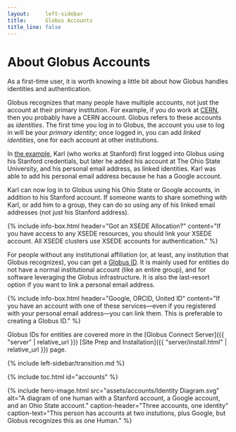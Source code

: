 ```yaml
---
layout:     left-sidebar
title:      Globus Accounts
title_line: false
---
```


# About Globus Accounts

As a first-time user, it is worth knowing a little bit about how Globus handles
identities and authentication.

Globus recognizes that many people have multiple accounts, not just the account
at their primary institution.  For example, if you do work at
[CERN](https://home.cern), then you probably have a CERN account.  Globus
refers to these accounts as _identities_.  The first time you log in to Globus,
the account you use to log in will be your _primary identity_; once logged in,
you can add _linked identities_, one for each account at other institutions.

In <a href="#example">the example</a>, Karl (who works at Stanford) first
logged into Globus using his Stanford credentials, but later he added his
account at The Ohio State University, and his personal email address, as linked
identities.  Karl was able to add his personal email address because he has a
Google account.

Karl can now log in to Globus using his Ohio State or Google accounts, in
addition to his Stanford account.  If someone wants to share something with
Karl, or add him to a group, they can do so using any of his linked email
addresses (not just his Stanford address).

{% include info-box.html
   header="Got an XSEDE Allocation?"
   content="If you have access to any XSEDE resources, you should link your XSEDE account.  All XSEDE clusters use XSEDE accounts for authentication."
%}

For people without any institutional affiliation (or, at least, any institution
that Globus recognizes), you can get a [Globus ID](https://www.globusid.org).
It is mainly used for entities do not have a normal institutional account (like
an entire group), and for software leveraging the Globus infrastructure.  It is
also the last-resort option if you want to link a personal email address.

{% include info-box.html
   header="Google, ORCID, United ID"
   content="If you have an account with one of these services—even if you registered with your personal email address—you can link them.  This is preferable to creating a Globus ID."
%}

Globus IDs for entities are covered more in the [Globus Connect Server]({{
"server" | relative_url }}) [Site Prep and Installation]({{
"server/install.html" | relative_url }}) page.

{% include left-sidebar/transition.md %}

{% include toc.html id="accounts" %}

<a name="example"></a>
{% include hero-image.html
   src="assets/accounts/Identity Diagram.svg"
   alt="A diagram of one human with a Stanford account, a Google account, and an Ohio State account."
   caption-header="Three accounts, one identity"
   caption-text="This person has accounts at two instutions, plus Google, but Globus recognizes this as one Human."
%}
